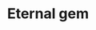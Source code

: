 ---
layout: item
title: Eternal gem
item-id: 21270
datatable: true
id: 21270
name: "Eternal gem"
members: true
lowalch: 3800
highalch: 5700
examine: "Like the enchanted gem sold by Slayer Masters, only with an eternal charge."
monsters:
  - id: 7388
    name: "Crushing hand"
    members: true
    combat_level: 45
    wiki_url: "https://oldschool.runescape.wiki/w/Crushing_hand"
    drops:
      - quantity: "1"
        rarity: 0.0007301401869158879
        drop_requirements: "superior-only"
  - id: 7389
    name: "Chasm Crawler"
    members: true
    combat_level: 68
    wiki_url: "https://oldschool.runescape.wiki/w/Chasm_Crawler"
    drops:
      - quantity: "1"
        rarity: 0.0007521058965102287
        drop_requirements: "superior-only"
  - id: 7390
    name: "Screaming banshee"
    members: true
    combat_level: 70
    wiki_url: "https://oldschool.runescape.wiki/w/Screaming_banshee"
    drops:
      - quantity: "1"
        rarity: 0.0007773631840796019
        drop_requirements: "superior-only"
  - id: 7391
    name: "Screaming twisted banshee"
    members: true
    combat_level: 144
    wiki_url: "https://oldschool.runescape.wiki/w/Screaming_twisted_banshee"
    drops:
      - quantity: "1"
        rarity: 0.0007773631840796019
        drop_requirements: "superior-only"
  - id: 7392
    name: "Giant rockslug"
    members: true
    combat_level: 86
    wiki_url: "https://oldschool.runescape.wiki/w/Giant_rockslug"
    drops:
      - quantity: "1"
        rarity: 0.0008064516129032258
        drop_requirements: "superior-only"
  - id: 7393
    name: "Cockathrice"
    members: true
    combat_level: 89
    wiki_url: "https://oldschool.runescape.wiki/w/Cockathrice"
    drops:
      - quantity: "1"
        rarity: 0.0008400537634408601
        drop_requirements: "superior-only"
  - id: 7394
    name: "Flaming pyrelord"
    members: true
    combat_level: 97
    wiki_url: "https://oldschool.runescape.wiki/w/Flaming_pyrelord"
    drops:
      - quantity: "1"
        rarity: 0.000879043600562588
        drop_requirements: "superior-only"
  - id: 7395
    name: "Monstrous basilisk"
    members: true
    combat_level: 135
    wiki_url: "https://oldschool.runescape.wiki/w/Monstrous_basilisk"
    drops:
      - quantity: "1"
        rarity: 0.0009780907668231612
        drop_requirements: "superior-only"
  - id: 7396
    name: "Malevolent Mage"
    members: true
    combat_level: 162
    wiki_url: "https://oldschool.runescape.wiki/w/Malevolent_Mage"
    drops:
      - quantity: "1"
        rarity: 0.0010416666666666667
        drop_requirements: "superior-only"
  - id: 7397
    name: "Insatiable Bloodveld"
    members: true
    combat_level: 202
    wiki_url: "https://oldschool.runescape.wiki/w/Insatiable_Bloodveld"
    drops:
      - quantity: "1"
        rarity: 0.0011180679785330948
        drop_requirements: "superior-only"
  - id: 7398
    name: "Insatiable mutated Bloodveld"
    members: true
    combat_level: 278
    wiki_url: "https://oldschool.runescape.wiki/w/Insatiable_mutated_Bloodveld"
    drops:
      - quantity: "1"
        rarity: 0.0011180679785330948
        drop_requirements: "superior-only"
  - id: 7399
    name: "Vitreous Jelly"
    members: true
    combat_level: 206
    wiki_url: "https://oldschool.runescape.wiki/w/Vitreous_Jelly"
    drops:
      - quantity: "1"
        rarity: 0.0011530514353184267
        drop_requirements: "superior-only"
  - id: 7400
    name: "Vitreous warped Jelly"
    members: true
    combat_level: 241
    wiki_url: "https://oldschool.runescape.wiki/w/Vitreous_warped_Jelly"
    drops:
      - quantity: "1"
        rarity: 0.0011530514353184267
        drop_requirements: "superior-only"
  - id: 7401
    name: "Cave abomination"
    members: true
    combat_level: 206
    wiki_url: "https://oldschool.runescape.wiki/w/Cave_abomination"
    drops:
      - quantity: "1"
        rarity: 0.001277491619654975
        drop_requirements: "superior-only"
  - id: 7402
    name: "Abhorrent spectre"
    members: true
    combat_level: 253
    wiki_url: "https://oldschool.runescape.wiki/w/Abhorrent_spectre"
    drops:
      - quantity: "1"
        rarity: 0.001326963906581741
        drop_requirements: "superior-only"
  - id: 7403
    name: "Repugnant spectre"
    members: true
    combat_level: 335
    wiki_url: "https://oldschool.runescape.wiki/w/Repugnant_spectre"
    drops:
      - quantity: "1"
        rarity: 0.001326963906581741
        drop_requirements: "superior-only"
  - id: 7404
    name: "Choke devil"
    members: true
    combat_level: 264
    wiki_url: "https://oldschool.runescape.wiki/w/Choke_devil"
    drops:
      - quantity: "1"
        rarity: 0.001474056603773585
        drop_requirements: "superior-only"
  - id: 7405
    name: "King kurask"
    members: true
    combat_level: 295
    wiki_url: "https://oldschool.runescape.wiki/w/King_kurask"
    drops:
      - quantity: "1"
        rarity: 0.0016666666666666668
        drop_requirements: "superior-only"
  - id: 7406
    name: "Nuclear smoke devil"
    members: true
    combat_level: 280
    wiki_url: "https://oldschool.runescape.wiki/w/Nuclear_smoke_devil"
    drops:
      - quantity: "1"
        rarity: 0.005046834625322997
        drop_requirements: "superior-only"
  - id: 7407
    name: "Marble gargoyle"
    members: true
    combat_level: 349
    wiki_url: "https://oldschool.runescape.wiki/w/Marble_gargoyle"
    drops:
      - quantity: "1"
        rarity: 0.001929012345679012
        drop_requirements: "superior-only"
  - id: 7409
    name: "Night beast"
    members: true
    combat_level: 374
    wiki_url: "https://oldschool.runescape.wiki/w/Night_beast"
    drops:
      - quantity: "1"
        rarity: 0.003930817610062891
        drop_requirements: "superior-only"
  - id: 7410
    name: "Greater abyssal demon"
    members: true
    combat_level: 342
    wiki_url: "https://oldschool.runescape.wiki/w/Greater_abyssal_demon"
    drops:
      - quantity: "1"
        rarity: 0.0028935185185185192
        drop_requirements: "superior-only"
  - id: 7411
    name: "Nechryarch"
    members: true
    combat_level: 300
    wiki_url: "https://oldschool.runescape.wiki/w/Nechryarch"
    drops:
      - quantity: "1"
        rarity: 0.0023062730627306277
        drop_requirements: "superior-only"
  - id: 9258
    name: "Basilisk Sentinel"
    members: true
    combat_level: 358
    wiki_url: "https://oldschool.runescape.wiki/w/Basilisk_Sentinel"
    drops:
      - quantity: "1"
        rarity: 0.001326963906581741
        drop_requirements: "superior-only"
  - id: 9465
    name: "Infernal pyrelord"
    members: true
    combat_level: 134
    wiki_url: "https://oldschool.runescape.wiki/w/Infernal_pyrelord"
    drops:
      - quantity: "1"
        rarity: 0.000879043600562588
        drop_requirements: "superior-only"
  - id: 10397
    name: "Spiked Turoth"
    members: true
    combat_level: 244
    wiki_url: "https://oldschool.runescape.wiki/w/Spiked_Turoth"
    drops:
      - quantity: "1"
        rarity: 0.0012112403100775194
        drop_requirements: "superior-only"
  - id: 10400
    name: "Guardian Drake"
    members: true
    combat_level: 386
    wiki_url: "https://oldschool.runescape.wiki/w/Guardian_Drake"
    drops:
      - quantity: "1"
        rarity: 0.002751364676879733
        drop_requirements: "superior-only"
  - id: 10402
    name: "Colossal Hydra"
    members: true
    combat_level: 334
    wiki_url: "https://oldschool.runescape.wiki/w/Colossal_Hydra"
    drops:
      - quantity: "1"
        rarity: 0.00625
        drop_requirements: "superior-only"
---
